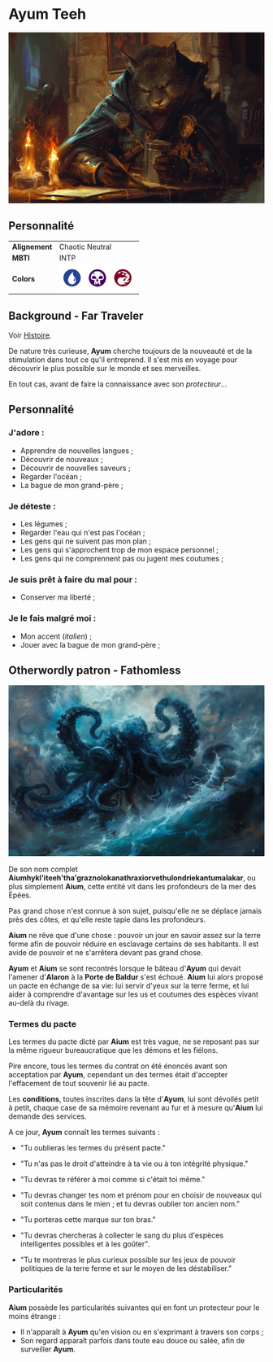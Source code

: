 # Ayum Teeh
![Ayum Teeh](./_images/AyumTeeh2.png)

## Personnalité
|||
|-|-|
|**Alignement**|Chaotic Neutral|
|**MBTI**|INTP|
|**Colors**|<img src="./_images/BluePip.png" alt="drawing" width="50"/><img src="./_images/BlackPip.png" alt="drawing" width="50"/><img src="./_images/RedPip.png" alt="drawing" width="50"/>|

## Background - Far Traveler
Voir [Histoire](./HISTOIRE/_Sommaire.md).

De nature très curieuse, **Ayum** cherche toujours de la nouveauté et de la stimulation dans tout ce qu'il entreprend. Il s'est mis en voyage pour découvrir le plus possible sur le monde et ses merveilles.

En tout cas, avant de faire la connaissance avec son *protecteur*...

## Personnalité 

### J'adore : 
* Apprendre de nouvelles langues ; 
* Découvrir de nouveaux ;
* Découvrir de nouvelles saveurs ;
* Regarder l'océan ;
* La bague de mon grand-père ;

### Je déteste : 
* Les légumes ;
* Regarder l'eau qui n'est pas l'océan ; 
* Les gens qui ne suivent pas mon plan ; 
* Les gens qui s'approchent trop de mon espace personnel ;
* Les gens qui ne comprennent pas ou jugent mes coutumes ;

### Je suis prêt à faire du mal pour : 
* Conserver ma liberté ;

### Je le fais malgré moi : 
* Mon accent (*italien*) ; 
* Jouer avec la bague de mon grand-père ;


## Otherwordly patron - Fathomless
![Aium](./_images/Aiumhykl'itheth.png)

De son nom complet **Aiumhykl'iteeh'tha'graznolokanathraxiorvethulondriekantumalakar**, ou plus simplement **Aium**, cette entité vit dans les profondeurs de la mer des Épées. 

Pas grand chose n'est connue à son sujet, puisqu'elle ne se déplace jamais près des côtes, et qu'elle reste tapie dans les profondeurs.

**Aium** ne rêve que d'une chose : pouvoir un jour en savoir assez sur la terre ferme afin de pouvoir réduire en esclavage certains de ses habitants. Il est avide de pouvoir et ne s'arrêtera devant pas grand chose.

**Ayum** et **Aium** se sont recontrés lorsque le bâteau d'**Ayum** qui devait l'amener d'**Alaron** à la **Porte de Baldur** s'est échoué. **Aium** lui alors proposé un pacte en échange de sa vie: lui servir d'yeux sur la terre ferme, et lui aider à comprendre d'avantage sur les us et coutumes des espèces vivant au-delà du rivage.

### Termes du pacte
Les termes du pacte dicté par **Aium** est très vague, ne se reposant pas sur la même rigueur bureaucratique que les démons et les fiélons.

Pire encore, tous les termes du contrat on été énoncés avant son acceptation par **Ayum**, cependant un des termes était d'accepter l'effacement de tout souvenir lié au pacte.

Les **conditions**, toutes inscrites dans la tête d'**Ayum**, lui sont dévoilés petit à petit, chaque case de sa mémoire revenant au fur et à mesure qu'**Aium** lui demande des services. 

A ce jour, **Ayum** connaît les termes suivants : 
* "Tu oublieras les termes du présent pacte."
* "Tu n'as pas le droit d'atteindre à ta vie ou à ton intégrité physique."
* "Tu devras te référer à moi comme si c'était toi même."
* "Tu devras changer tes nom et prénom pour en choisir de nouveaux qui soit contenus dans le mien ; et tu devras oublier ton ancien nom."

* "Tu porteras cette marque sur ton bras."
* "Tu devras chercheras à collecter le sang du plus d'espèces intelligentes possibles et à les goûter".
* "Tu te montreras le plus curieux possible sur les jeux de pouvoir politiques de la terre ferme et sur le moyen de les déstabiliser."

### Particularités

**Aium** possède les particularités suivantes qui en font un protecteur pour le moins étrange : 
* Il n'apparaît à **Ayum** qu'en vision ou en s'exprimant à travers son corps ; 
* Son regard apparaît parfois dans toute eau douce ou salée, afin de surveiller **Ayum**.

